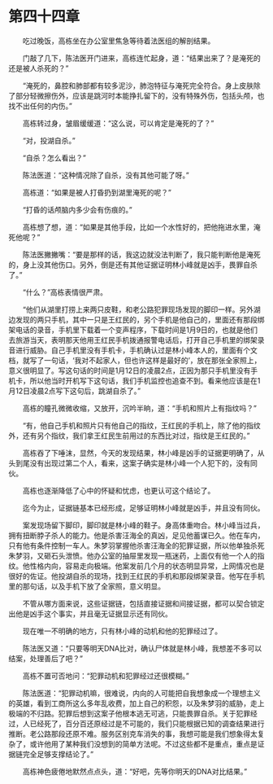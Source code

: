 #	第四十四章

　　吃过晚饭，高栋坐在办公室里焦急等待着法医组的解剖结果。

　　门敲了几下，陈法医开门进来，高栋连忙起身，道：“结果出来了？是淹死的还是被人杀死的？”

　　“淹死的，鼻腔和肺部都有较多泥沙，肺泡特征与淹死完全符合。身上皮肤除了部分轻微擦伤外，应该是跳河时本能挣扎留下的，没有特殊外伤，包括头颅，也找不出任何的内伤。”

　　高栋转过身，皱眉缓缓道：“这么说，可以肯定是淹死的了？”

　　“对，投湖自杀。”

　　“自杀？怎么看出？”

　　陈法医道：“这种情况除了自杀，没有其他可能了呀。”

　　高栋道：“如果是被人打昏扔到湖里淹死的呢？”

　　“打昏的话颅脑内多少会有伤痕的。”

　　高栋想了想，道：“如果是其他手段，比如一个水性好的，把他拖进水里，淹死他呢？”

　　陈法医撇撇嘴：“要是那样的话，我这边就没法判断了，我只能判断他是淹死的，身上没其他伤口。另外，倒是还有其他证据证明林小峰就是凶手，畏罪自杀了。”

　　“什么？”高栋表情很严肃。

　　“他们从湖里打捞上来两只皮鞋，和老公路犯罪现场发现的脚印一样。另外湖边发现的两只手机，其中一只是王红民的，另个手机是他自己的，里面还有那段绑架电话的录音，手机里下载着一个变声程序，下载时间是1月9日的，也就是他们去旅游当天，表明那天他用王红民手机拨通报警电话后，打开自己手机里的绑架录音进行威胁。自己手机里没有手机卡，手机确认过是林小峰本人的，里面有个文档，就写了一句话，‘我对不起家人，但也许这样是最好的’，放在那张全家照上，意义很明显了。写这句话的时间是1月12日的凌晨2点，正因为那只手机里没有手机卡，所以他当时开机写下这句话，我们手机监控也追查不到。看来他应该是在1月12日凌晨2点写下这句后，跳湖自杀了。”

　　高栋的瞳孔微微收缩，又放开，沉吟半晌，道：“手机和照片上有指纹吗？”

　　“有，他自己手机和照片只有他自己的指纹，王红民的手机上，除了他的指纹外，还有另个指纹，我们拿王红民生前用过的东西比对过，指纹是王红民的。”

　　高栋吞了下唾沫，显然，今天的发现结果，林小峰是凶手的证据更明确了，从头到尾没有出现过第二个人，看来，这案子确实是林小峰一个人犯下的，没有同伙。

　　高栋也逐渐降低了心中的怀疑和忧虑，也更认可这个结论了。

　　迄今为止，证据链基本已经形成，足够证明林小峰就是凶手，并且没有同伙。

　　案发现场留下脚印，脚印就是林小峰的鞋子。身高体重吻合。林小峰当过兵，拥有扭断脖子杀人的能力。他是杀害汪海全的真凶，足见他蓄谋已久。他在车内，只有他有条件控制一车人。朱梦羽掌握他杀害汪海全的犯罪证据，所以他单独杀死朱梦羽，又砸石头泄愤。他办公室的抽屉里发现一瓶迷药，上面仅有他一个人的指纹。他性格内向，容易走向极端。他案发前几个月的状态明显异常，上网情况也是很好的佐证。他投湖自杀的现场，找到王红民的手机和那段绑架录音。他写在手机里的那句话，以及手机下放了全家照，意义明显。

　　不管从哪方面来说，这些证据链，包括直接证据和间接证据，都可以契合锁定出他是凶手这个事实，并且毫无证据显示还有同伙。

　　现在唯一不明确的地方，只有林小峰的动机和他的犯罪经过了。

　　陈法医又道：“只要等明天DNA比对，确认尸体就是林小峰，我想差不多可以结案，处理善后了吧？”

　　高栋不置可否地问：“犯罪动机和犯罪经过还很模糊。”

　　陈法医道：“犯罪动机嘛，很难说，内向的人可能把自我想象成一个理想主义的英雄，看到工商所这么多年乱收费，加上自己的积怨，以及朱梦羽的威胁，走上极端的不归路。犯罪后想到这案子他根本逃无可逃，只能畏罪自杀。关于犯罪经过，人已经死了，百分百还原经过是不可能的，我们只能根据已知的调查结果进行推断。老公路那段还原不难。服务区别克车消失的事，我想可能是我们想象得太复杂了，或许他用了某种我们没想到的简单方法呢。不过这些都不是重点，重点是证据链完全足够支撑结论了。”

　　高栋神色疲倦地默然点点头，道：“好吧，先等你明天的DNA对比结果。”
